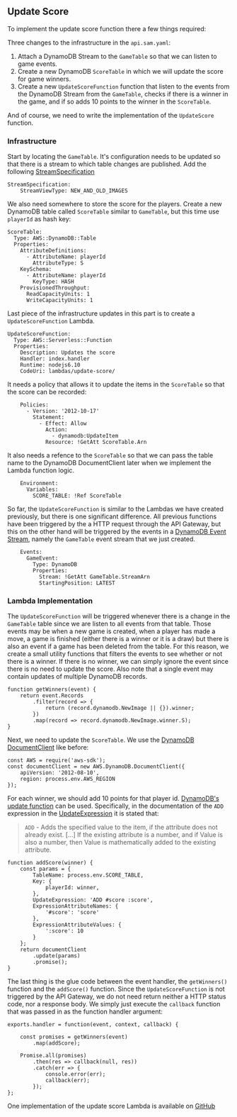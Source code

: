 ## Update Score

To implement the update score function there a few things required:

Three changes to the infrastructure in the `api.sam.yaml`:
1. Attach a DynamoDB Stream to the `GameTable` so that we can listen to game events.
2. Create a new DynamoDB `ScoreTable` in which we will update the score for game winners.
3. Create a new `UpdateScoreFunction` function that listen to the events from the DynamoDB Stream from the `GameTable`, checks if there is a winner in the game, and if so adds 10 points to the winner in the `ScoreTable`.

And of course, we need to write the implementation of the `UpdateScore` function.


### Infrastructure

Start by locating the `GameTable`. It's configuration needs to be updated so that there is a stream to which table changes are published. Add the following [StreamSpecification](http://docs.aws.amazon.com/AWSCloudFormation/latest/UserGuide/aws-resource-dynamodb-table.html#cfn-dynamodb-table-streamspecification)
```
StreamSpecification:
    StreamViewType: NEW_AND_OLD_IMAGES
```

We also need somewhere to store the score for the players. Create a new DynamoDB table called `ScoreTable` similar to `GameTable`, but this time use `playerId` as hash key:

```
ScoreTable:
  Type: AWS::DynamoDB::Table
  Properties:
    AttributeDefinitions:
      - AttributeName: playerId
        AttributeType: S
    KeySchema:
      - AttributeName: playerId
        KeyType: HASH
    ProvisionedThroughput:
      ReadCapacityUnits: 1
      WriteCapacityUnits: 1
```

Last piece of the infrastructure updates in this part is to create a `UpdateScoreFunction` Lambda. 

```
UpdateScoreFunction:
  Type: AWS::Serverless::Function
  Properties:
    Description: Updates the score
    Handler: index.handler
    Runtime: nodejs6.10
    CodeUri: lambdas/update-score/
```
It needs a policy that allows it to update the items in the `ScoreTable` so that the score can be recorded:
```
    Policies:
      - Version: '2012-10-17'
        Statement:
          - Effect: Allow
            Action:
              - dynamodb:UpdateItem
            Resource: !GetAtt ScoreTable.Arn
```
It also needs a refence to the `ScoreTable` so that we can pass the table name to the DynamoDB DocumentClient later when we implement the Lambda function logic. 
```
    Environment:
      Variables:
        SCORE_TABLE: !Ref ScoreTable
```

So far, the `UpdateScoreFunction` is similar to the Lambdas we have created previously, but there is one significant difference. All previous functions have been triggered by the a HTTP request through the API Gateway, but this on the other hand will be triggered by the events in a [DynamoDB Event Stream](https://github.com/awslabs/serverless-application-model/blob/master/versions/2016-10-31.md#dynamodb), namely the `GameTable` event stream that we just created. 
```
    Events:
      GameEvent:
        Type: DynamoDB
        Properties:
          Stream: !GetAtt GameTable.StreamArn
          StartingPosition: LATEST
```


### Lambda Implementation

The `UpdateScoreFunction` will be triggered whenever there is a change in the `GameTable` table since we are listen to all events from that table. Those events may be when a new game is created, when a player has made a move, a game is finished (either there is a winner or it is a draw) but there is also an event if a game has been deleted from the table. For this reason, we create a small utility functions that filters the events to see whether or not there is a winner. If there is no winner, we can simply ignore the event since there is no need to update the score. Also note that a single event may contain updates of multiple DynamoDB records.

```
function getWinners(event) {
    return event.Records
        .filter(record => {
            return (record.dynamodb.NewImage || {}).winner;
        })
        .map(record => record.dynamodb.NewImage.winner.S);
}
```  

Next, we need to update the `ScoreTable`. We use the [DynamoDB DocumentClient](http://docs.aws.amazon.com/AWSJavaScriptSDK/latest/AWS/DynamoDB/DocumentClient.html) like before:

```
const AWS = require('aws-sdk');
const documentClient = new AWS.DynamoDB.DocumentClient({
    apiVersion: '2012-08-10',
    region: process.env.AWS_REGION
});
```

For each winner, we should add 10 points for that player id. [DynamoDB's update function](http://docs.aws.amazon.com/AWSJavaScriptSDK/latest/AWS/DynamoDB/DocumentClient.html#update-property) can be used. Specifically, in the documentation of the `ADD` expression in the [UpdateExpression](http://docs.aws.amazon.com/AWSJavaScriptSDK/latest/AWS/DynamoDB.html#updateItem-property) it is stated that:

> `ADD` - Adds the specified value to the item, if the attribute does not already exist. [...] If the existing attribute is a number, and if Value is also a number, then Value is mathematically added to the existing attribute.

```
function addScore(winner) {
    const params = {
        TableName: process.env.SCORE_TABLE,
        Key: {
            playerId: winner,
        },
        UpdateExpression: 'ADD #score :score',
        ExpressionAttributeNames: {
            '#score': 'score'
        },
        ExpressionAttributeValues: {
            ':score': 10
        }
    };
    return documentClient
        .update(params)
        .promise();
}
``` 

The last thing is the glue code between the event handler, the `getWinners()` function and the `addScore()` function. Since the `UpdateScoreFunction` is not triggered by the API Gateway, we do not need return neither a HTTP status code, nor a response body. We simply just execute the `callback` function that was passed in as the function handler argument:

```
exports.handler = function(event, context, callback) {

    const promises = getWinners(event)
        .map(addScore);

    Promise.all(promises)
        .then(res => callback(null, res))
        .catch(err => {
            console.error(err);
            callback(err);
        });
};
```

One implementation of the update score Lambda is available on [GitHub](https://github.com/jayway/going-serverless-workshop/blob/master/lambdas/get-leaderboard/index.js)
